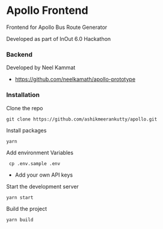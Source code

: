 # Apollo Frontend

Frontend for Apollo Bus Route Generator

Developed as part of InOut 6.0 Hackathon

### Backend 
Developed by Neel Kammat
- https://github.com/neelkamath/apollo-prototype

### Installation

Clone the repo

```git clone https://github.com/ashikmeerankutty/apollo.git```

Install packages

```yarn```

Add environment Variables

``` cp .env.sample .env```
- Add your own API keys

Start the development server

```yarn start```

Build the project

```yarn build```
